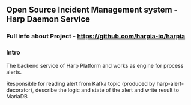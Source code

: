 ## Open Source Incident Management system - Harp Daemon Service

### Full info about Project - https://github.com/harpia-io/harpia

### Intro
The backend service of Harp Platform and works as engine for process alerts.

Responsible for reading alert from Kafka topic (produced by harp-alert-decorator), describe the logic and state of the alert and write result to MariaDB
